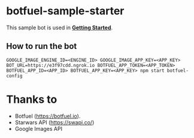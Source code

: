 # botfuel-sample-starter

This sample bot is used in [**Getting Started**](https://docs.botfuel.io/dialog/tutorials/getting-started).

## How to run the bot

```shell
GOOGLE_IMAGE_ENGINE_ID=<ENGINE_ID> GOOGLE_IMAGE_APP_KEY=<APP_KEY> BOT_URL=https://e3f97cdd.ngrok.io BOTFUEL_APP_TOKEN=<APP_TOKEN> BOTFUEL_APP_ID=<APP_ID> BOTFUEL_APP_KEY=<APP_KEY> npm start botfuel-config
```

# Thanks to
* Botfuel (https://botfuel.io).
* Starwars API (https://swapi.co/)
* Google Images API

